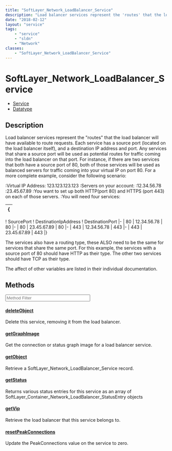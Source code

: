 ```yaml
---
title: "SoftLayer_Network_LoadBalancer_Service"
description: "Load balancer services represent the 'routes' that the load balancer will have available to route requests. Each service... "
date: "2018-02-12"
layout: "service"
tags:
    - "service"
    - "sldn"
    - "Network"
classes:
    - "SoftLayer_Network_LoadBalancer_Service"
---
```

# SoftLayer_Network_LoadBalancer_Service
<div id='service-datatype'>
    <ul id='sldn-reference-tabs'>
    <li id='service'> <a href='/reference/services/SoftLayer_Network_LoadBalancer_Service' >Service</a></li>    <li id='datatype'> <a href='/reference/datatypes/SoftLayer_Network_LoadBalancer_Service' >Datatype</a></li>
    </ul>
</div>

## Description
Load balancer services represent the "routes" that the load balancer will have available to route requests. Each service has a source port (located on the load balancer itself), and a destination IP address and port. Any services that share a source port will be used as potential routes for traffic coming into the load balancer on that port.  For instance, if there are two services that both have a source port of 80, both of those services will be used as balanced servers for traffic coming into your virtual IP on port 80.  For a more complete example, consider the following scenario: 


:Virtual IP Address:  123.123.123.123
:Servers on your account:
:12.34.56.78
:23.45.67.89
:You want to set up both HTTP(port 80) and HTTPS (port 443) on each of those servers.
:You will need four services:


{| 
|-
! SourcePort
! DestinationIpAddress
! DestinationPort
|-
| 80
| 12.34.56.78
| 80
|-
| 80
| 23.45.67.89
| 80
|-
| 443
| 12.34.56.78
| 443
|-
| 443
| 23.45.67.89
| 443
|}


The services also have a routing type, these ALSO need to be the same for services that share the same port. For this example, the services with a source port of 80 should have HTTP as their type.  The other two services should have TCP as their type. 

The affect of other variables are listed in their individual documentation. 



        
<div id="properties" class="content service-content">

## Methods

<div class="view-filters">
    <div class="clearfix">
        <div class="search-input-box">
            <input placeholder="Method Filter" onkeyup="titleSearch(inputId='edit-combine', divId='method-div', elementClass='method-row')" 
                type="text" id="edit-combine" value="" size="30" maxlength="128" class="form-text">
        </div>
    </div>
</div>

<div id="method-div">

<div class="method-row">

#### [deleteObject](/reference/services/SoftLayer_Network_LoadBalancer_Service/deleteObject)
Delete this service, removing it from the load balancer.
</div>

<div class="method-row">

#### [getGraphImage](/reference/services/SoftLayer_Network_LoadBalancer_Service/getGraphImage)
Get the connection or status graph image for a load balancer service.
</div>

<div class="method-row">

#### [getObject](/reference/services/SoftLayer_Network_LoadBalancer_Service/getObject)
Retrieve a SoftLayer_Network_LoadBalancer_Service record.
</div>

<div class="method-row">

#### [getStatus](/reference/services/SoftLayer_Network_LoadBalancer_Service/getStatus)
Returns various status entries for this service as an array of SoftLayer_Container_Network_LoadBalancer_StatusEntry objects
</div>

<div class="method-row">

#### [getVip](/reference/services/SoftLayer_Network_LoadBalancer_Service/getVip)
Retrieve the load balancer that this service belongs to.
</div>

<div class="method-row">

#### [resetPeakConnections](/reference/services/SoftLayer_Network_LoadBalancer_Service/resetPeakConnections)
Update the PeakConnections value on the service to zero.
</div>
</div>

</div>

